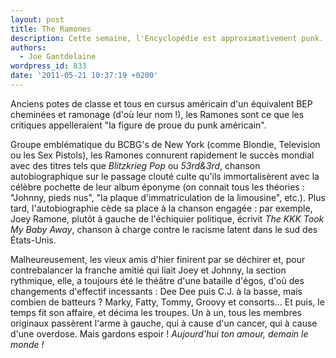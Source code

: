 ```yaml
---
layout: post
title: The Ramones
description: Cette semaine, l'Encyclopédie est approximativement punk.
authors:
  - Joe Gantdelaine
wordpress_id: 833
date: '2011-05-21 10:37:19 +0200'
---
```

Anciens potes de classe et tous en cursus américain d'un équivalent BEP cheminées et ramonage (d'où leur nom !), les Ramones sont ce que les critiques appelleraient "la figure de proue du punk américain".

Groupe emblématique du BCBG's de New York (comme Blondie, Television ou les Sex Pistols), les Ramones connurent rapidement le succès mondial avec des titres tels que *Blitzkrieg Pop* ou *53rd&3rd*, chanson autobiographique sur le passage clouté culte qu'ils immortalisèrent avec la célèbre pochette de leur album éponyme (on connait tous les théories : "Johnny, pieds nus", "la plaque d'immatriculation de la limousine", etc.). Plus tard, l'autobiographie cède sa place à la chanson engagée : par exemple, Joey Ramone, plutôt à gauche de l'échiquier politique, écrivit *The KKK Took My Baby Away*, chanson à charge contre le racisme latent dans le sud des États-Unis.

Malheureusement, les vieux amis d'hier finirent par se déchirer et, pour contrebalancer la franche amitié qui liait Joey et Johnny, la section rythmique, elle, a toujours été le théâtre d'une bataille d'égos, d'où des changements d'effectif incessants : Dee Dee puis C.J. à la basse, mais combien de batteurs ? Marky, Fatty, Tommy, Groovy et consorts… Et puis, le temps fit son affaire, et décima les troupes. Un à un, tous les membres originaux passèrent l'arme à gauche, qui à cause d'un cancer, qui à cause d'une overdose. Mais gardons espoir ! *Aujourd'hui ton amour, demain le monde !*
